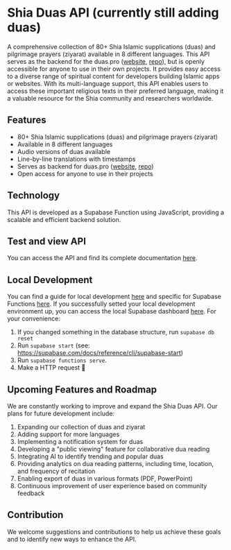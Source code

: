 # Shia Duas API (currently still adding duas)
A comprehensive collection of 80+ Shia Islamic supplications (duas) and pilgrimage prayers (ziyarat) available in 8 different languages. This API serves as the backend for the duas.pro ([website](https://duas.pro), [repo](https://github.com/Anquuni/duas-pro-frontend)), but is openly accessible for anyone to use in their own projects. It provides easy access to a diverse range of spiritual content for developers building Islamic apps or websites. With its multi-language support, this API enables users to access these important religious texts in their preferred language, making it a valuable resource for the Shia community and researchers worldwide.

## Features
- 80+ Shia Islamic supplications (duas) and pilgrimage prayers (ziyarat)
- Available in 8 different languages
- Audio versions of duas available
- Line-by-line translations with timestamps
- Serves as backend for duas.pro ([website](https://duas.pro), [repo](https://github.com/Anquuni/duas-pro-frontend))
- Open access for anyone to use in their projects

## Technology
This API is developed as a Supabase Function using JavaScript, providing a scalable and efficient backend solution.

## Test and view API
You can access the API and find its complete documentation [here](https://www.postman.com/cashregister/workspace/shia-duas-api).

## Local Development
You can find a guide for local development [here](https://supabase.com/docs/guides/cli/local-development) and specific for Supabase Functions [here](https://supabase.com/docs/guides/functions/quickstart). If you successfully setted your local development environment up, you can access the local Supabase dashboard [here](http://localhost:54323/project/default). For your convenience:
1. If you changed something in the database structure, run `supabase db reset`
2. Run `supabase start` (see: https://supabase.com/docs/reference/cli/supabase-start)
3. Run `supabase functions serve`.
4. Make a HTTP request 🎉

## Upcoming Features and Roadmap
We are constantly working to improve and expand the Shia Duas API. Our plans for future development include:

1. Expanding our collection of duas and ziyarat
2. Adding support for more languages
3. Implementing a notification system for duas
4. Developing a "public viewing" feature for collaborative dua reading
5. Integrating AI to identify trending and popular duas
6. Providing analytics on dua reading patterns, including time, location, and frequency of recitation
7. Enabling export of duas in various formats (PDF, PowerPoint)
8. Continuous improvement of user experience based on community feedback

## Contribution
We welcome suggestions and contributions to help us achieve these goals and to identify new ways to enhance the API.

